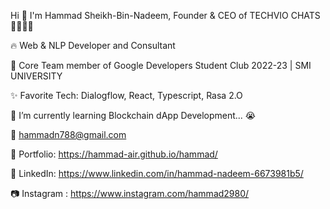 Hi 👋 I'm Hammad Sheikh-Bin-Nadeem, Founder & CEO of TECHVIO CHATS 🤖👨🏻‍💻





🔥 Web & NLP Developer and Consultant

📢 Core Team member of Google Developers Student Club 2022-23 | SMI UNIVERSITY

✨ Favorite Tech: Dialogflow, React, Typescript, Rasa 2.O

📓 I’m currently learning Blockchain dApp Development... 😭

📧 hammadn788@gmail.com

🎨 Portfolio: https://hammad-air.github.io/hammad/

💼 LinkedIn: https://www.linkedin.com/in/hammad-nadeem-6673981b5/

📷 Instagram : https://www.instagram.com/hammad2980/
